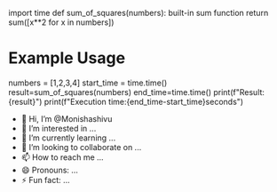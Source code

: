 import time 
def sum_of_squares(numbers):
built-in sum function
return sum([x**2 for x in numbers])

# Example Usage
numbers = [1,2,3,4]
start_time = time.time()
result=sum_of_squares(numbers)
end_time=time.time()
print(f"Result:{result}")
print(f"Execution time:{end_time-start_time}seconds")

- 👋 Hi, I’m @Monishashivu
- 👀 I’m interested in ...
- 🌱 I’m currently learning ...
- 💞️ I’m looking to collaborate on ...
- 📫 How to reach me ...
- 😄 Pronouns: ...
- ⚡ Fun fact: ...

<!---
Monishashivu/Monishashivu is a ✨ special ✨ repository because its `README.md` (this file) appears on your GitHub profile.
You can click the Preview link to take a look at your changes.
--->
